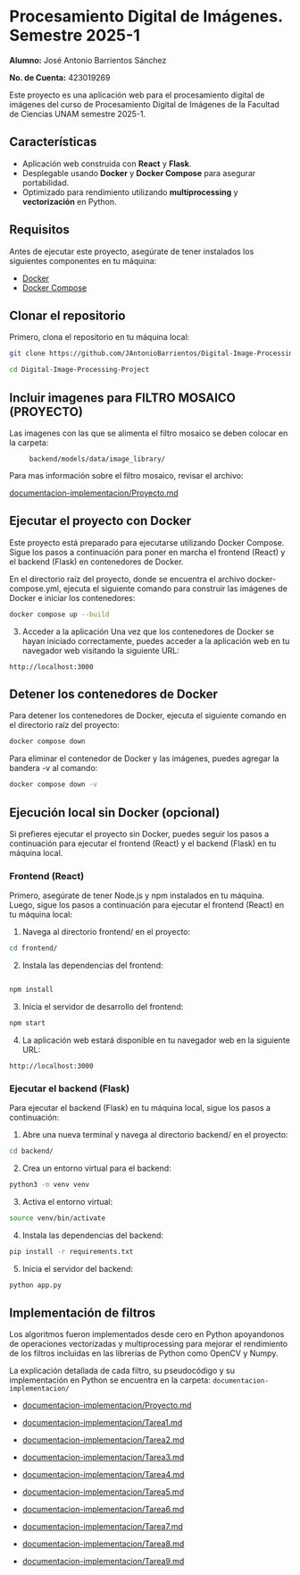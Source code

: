 # Procesamiento Digital de Imágenes. Semestre 2025-1  

**Alumno:** José Antonio Barrientos Sánchez

**No. de Cuenta:** 423019269

Este proyecto es una aplicación web para el procesamiento digital de imágenes del curso de Procesamiento Digital de Imágenes de la Facultad de Ciencias UNAM semestre 2025-1.

## Características

- Aplicación web construida con **React** y **Flask**.
- Desplegable usando **Docker** y **Docker Compose** para asegurar portabilidad.
- Optimizado para rendimiento utilizando **multiprocessing** y **vectorización** en Python.

## Requisitos

Antes de ejecutar este proyecto, asegúrate de tener instalados los siguientes componentes en tu máquina:

- [Docker](https://www.docker.com/)
- [Docker Compose](https://docs.docker.com/compose/)

## Clonar el repositorio

Primero, clona el repositorio en tu máquina local:

```bash
git clone https://github.com/JAntonioBarrientos/Digital-Image-Processing-Project.git

cd Digital-Image-Processing-Project

```

## Incluir imagenes para FILTRO MOSAICO (PROYECTO)

Las imagenes con las que se alimenta el filtro mosaico se deben colocar en la carpeta:
    
```
     backend/models/data/image_library/
```

Para mas información sobre el filtro mosaico, revisar el archivo:

[documentacion-implementacion/Proyecto.md](documentacion-implementacion/Proyecto.md)


## Ejecutar el proyecto con Docker

Este proyecto está preparado para ejecutarse utilizando Docker Compose. Sigue los pasos a continuación para poner en marcha el frontend (React) y el backend (Flask) en contenedores de Docker.

En el directorio raíz del proyecto, donde se encuentra el archivo docker-compose.yml, ejecuta el siguiente comando para construir las imágenes de Docker e iniciar los contenedores:

```bash
docker compose up --build
```


3. Acceder a la aplicación
Una vez que los contenedores de Docker se hayan iniciado correctamente, puedes acceder a la aplicación web en tu navegador web visitando la siguiente URL:

```
http://localhost:3000
```

## Detener los contenedores de Docker

Para detener los contenedores de Docker, ejecuta el siguiente comando en el directorio raíz del proyecto:

```bash
docker compose down
```

Para eliminar el contenedor de Docker y las imágenes, puedes agregar la bandera -v al comando:

```bash
docker compose down -v
```


## Ejecución local sin Docker (opcional)

Si prefieres ejecutar el proyecto sin Docker, puedes seguir los pasos a continuación para ejecutar el frontend (React) y el backend (Flask) en tu máquina local.

### Frontend (React)

Primero, asegúrate de tener Node.js y npm instalados en tu máquina. Luego, sigue los pasos a continuación para ejecutar el frontend (React) en tu máquina local:

1. Navega al directorio frontend/ en el proyecto:

```bash
cd frontend/
```

2. Instala las dependencias del frontend:

```bash

npm install
```

3. Inicia el servidor de desarrollo del frontend:

```bash
npm start
```
4. La aplicación web estará disponible en tu navegador web en la siguiente URL:

```
http://localhost:3000
```

### Ejecutar el backend (Flask)

Para ejecutar el backend (Flask) en tu máquina local, sigue los pasos a continuación:

1. Abre una nueva terminal y navega al directorio backend/ en el proyecto:

```bash
cd backend/
```

2. Crea un entorno virtual para el backend:

```bash
python3 -m venv venv
```

3. Activa el entorno virtual:

```bash
source venv/bin/activate
```

4. Instala las dependencias del backend:

```bash
pip install -r requirements.txt
```

5. Inicia el servidor del backend:

```bash
python app.py
```


## Implementación de filtros

Los algoritmos fueron implementados desde cero en Python apoyandonos de operaciones vectorizadas y multiprocessing para mejorar el rendimiento de los filtros incluidas en las librerías de Python como OpenCV y Numpy.

La explicación detallada de cada filtro, su pseudocódigo y su implementación en Python se encuentra en la carpeta: `documentacion-implementacion/`

- [documentacion-implementacion/Proyecto.md](documentacion-implementacion/Proyecto.md)

- [documentacion-implementacion/Tarea1.md](documentacion-implementacion/Tarea1.md)

- [documentacion-implementacion/Tarea2.md](documentacion-implementacion/Tarea2.md)

- [documentacion-implementacion/Tarea3.md](documentacion-implementacion/Tarea3.md)

- [documentacion-implementacion/Tarea4.md](documentacion-implementacion/Tarea4.md)

- [documentacion-implementacion/Tarea5.md](documentacion-implementacion/Tarea5.md)

- [documentacion-implementacion/Tarea6.md](documentacion-implementacion/Tarea6.md)

- [documentacion-implementacion/Tarea7.md](documentacion-implementacion/Tarea7.md)

- [documentacion-implementacion/Tarea8.md](documentacion-implementacion/Tarea8.md)

- [documentacion-implementacion/Tarea9.md](documentacion-implementacion/Tarea9.md)


